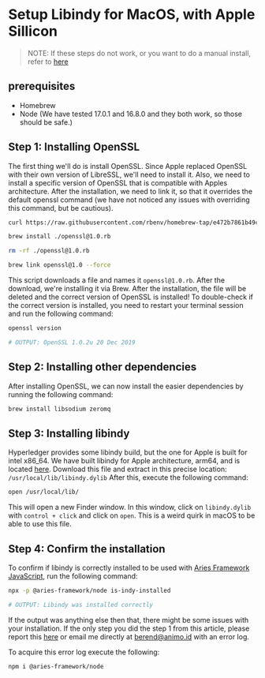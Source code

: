 # Setup Libindy for MacOS, with Apple Sillicon

> NOTE: If these steps do not work, or you want to do a manual install, refer to [here](https://github.com/hyperledger/indy-sdk#macos)

## prerequisites

- Homebrew
- Node (We have tested 17.0.1 and 16.8.0 and they both work, so those should be safe.)

## Step 1: Installing OpenSSL

The first thing we'll do is install OpenSSL. Since Apple replaced OpenSSL with their own version of LibreSSL, we'll need to install it. Also, we need to install a specific version of OpenSSL that is compatible with Apples architecture. After the installation, we need to link it, so that it overrides the default openssl command (we have not noticed any issues with overriding this command, but be cautious).

```sh
curl https://raw.githubusercontent.com/rbenv/homebrew-tap/e472b7861b49cc082d1db0f66f265368da107589/Formula/openssl%401.0.rb -o openssl@1.0.rb

brew install ./openssl@1.0.rb

rm -rf ./openssl@1.0.rb

brew link openssl@1.0 --force
```

This script downloads a file and names it `openssl@1.0.rb`. After the download, we're installing it via Brew. After the installation, the file will be deleted and the correct version of OpenSSL is installed!
To double-check if the correct version is installed, you need to restart your terminal session and run the following command:

```sh
openssl version

# OUTPUT: OpenSSL 1.0.2u 20 Dec 2019
```

## Step 2: Installing other dependencies

After installing OpenSSL, we can now install the easier dependencies by running the following command:

```sh
brew install libsodium zeromq
```

## Step 3: Installing libindy

Hyperledger provides some libindy build, but the one for Apple is built for intel x86_64. We have built libindy for Apple architecture, arm64, and is located [here](https://drive.google.com/file/d/1JaRqAEAyodjeh120YYZ0t42zfhN3wHiW/view).
Download this file and extract in this precise location: `/usr/local/lib/libindy.dylib`
After this, execute the following command:

```sh
open /usr/local/lib/
```

This will open a new Finder window. In this window, click on `libindy.dylib` with `control + click` and click on `open`. This is a weird quirk in macOS to be able to use this file.

## Step 4: Confirm the installation

To confirm if libindy is correctly installed to be used with [Aries Framework JavaScript](https://github.com/hyperledger/aries-framework-javascript), run the following command:

```sh
npx -p @aries-framework/node is-indy-installed

# OUTPUT: Libindy was installed correctly
```

If the output was anything else then that, there might be some issues with your installation. If the only step you did the step 1 from this article, please report this [here](https://github.com/hyperledger/aries-framework-javascript/issues) or email me directly at berend@animo.id with an error log.

To acquire this error log execute the following:

```sh
npm i @aries-framework/node
```
